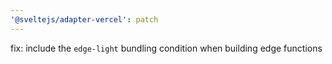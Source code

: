 ```yaml
---
'@sveltejs/adapter-vercel': patch
---
```


fix: include the `edge-light` bundling condition when building edge functions

